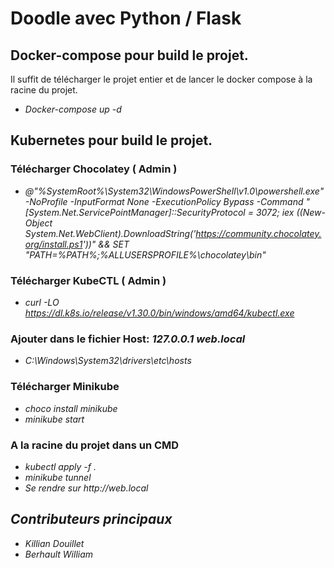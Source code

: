 # Doodle avec Python / Flask

## Docker-compose pour build le projet.

Il suffit de télécharger le projet entier et de lancer le docker compose à la racine du projet.
- _Docker-compose up -d_

## Kubernetes pour build le projet.

### Télécharger Chocolatey ( Admin )
- _@"%SystemRoot%\System32\WindowsPowerShell\v1.0\powershell.exe" -NoProfile -InputFormat None -ExecutionPolicy Bypass -Command "[System.Net.ServicePointManager]::SecurityProtocol = 3072; iex ((New-Object System.Net.WebClient).DownloadString('https://community.chocolatey.org/install.ps1'))" && SET "PATH=%PATH%;%ALLUSERSPROFILE%\chocolatey\bin"_

### Télécharger KubeCTL ( Admin )
- _curl -LO https://dl.k8s.io/release/v1.30.0/bin/windows/amd64/kubectl.exe_

### Ajouter dans le fichier Host: _127.0.0.1 web.local_
- _C:\Windows\System32\drivers\etc\hosts_


### Télécharger Minikube
- _choco install minikube_
- _minikube start_

### A la racine du projet dans un CMD
- _kubectl apply -f ._
- _minikube tunnel_
- _Se rendre sur http://web.local_

## _Contributeurs principaux_

- _Killian Douillet_
- _Berhault William_
